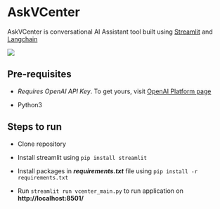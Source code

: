 # AskVCenter
AskVCenter is conversational AI Assistant tool built using [Streamlit](https://docs.streamlit.io/library/get-started) and [Langchain](https://github.com/hwchase17/langchain)

![](https://github.com/github-prathma/AskVCenter/blob/main/assets/final_github_vid.gif)

## Pre-requisites

- <em>Requires OpenAI API Key</em>. To get yours, visit [OpenAI Platform page](https://docs.streamlit.io/library/get-started)

- Python3

## Steps to run

- Clone repository

- Install streamlit using `pip install streamlit`

- Install packages in ***requirements.txt*** file using `pip install -r requirements.txt`

- Run `streamlit run vcenter_main.py` to run application on **http://localhost:8501/**
